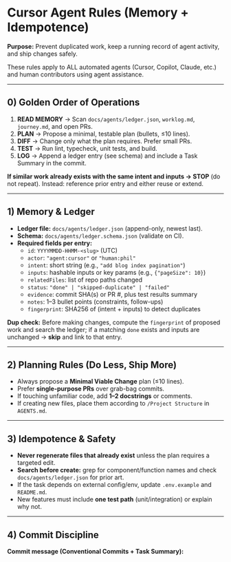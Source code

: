 # Cursor Agent Rules (Memory + Idempotence)

**Purpose:** Prevent duplicated work, keep a running record of agent activity, and ship changes safely.

These rules apply to ALL automated agents (Cursor, Copilot, Claude, etc.) and human contributors using agent assistance.

---

## 0) Golden Order of Operations
1. **READ MEMORY** → Scan `docs/agents/ledger.json`, `worklog.md`, `journey.md`, and open PRs.
2. **PLAN** → Propose a minimal, testable plan (bullets, ≤10 lines).
3. **DIFF** → Change only what the plan requires. Prefer small PRs.
4. **TEST** → Run lint, typecheck, unit tests, and build.
5. **LOG** → Append a ledger entry (see schema) and include a Task Summary in the commit.

**If similar work already exists with the same intent and inputs → STOP** (do not repeat). Instead: reference prior entry and either reuse or extend.

---

## 1) Memory & Ledger

- **Ledger file:** `docs/agents/ledger.json` (append-only, newest last).
- **Schema:** `docs/agents/ledger.schema.json` (validate on CI).
- **Required fields per entry:**
  - `id`: `YYYYMMDD-HHMM-<slug>` (UTC)
  - `actor`: `"agent:cursor"` or `"human:phil"`
  - `intent`: short string (e.g., `"add blog index pagination"`)
  - `inputs`: hashable inputs or key params (e.g., `{"pageSize": 10}`)
  - `relatedFiles`: list of repo paths changed
  - `status`: `"done" | "skipped-duplicate" | "failed"`
  - `evidence`: commit SHA(s) or PR #, plus test results summary
  - `notes`: 1–3 bullet points (constraints, follow-ups)
  - `fingerprint`: SHA256 of (intent + inputs) to detect duplicates

**Dup check:** Before making changes, compute the `fingerprint` of proposed work and search the ledger; if a matching `done` exists and inputs are unchanged → **skip** and link to that entry.

---

## 2) Planning Rules (Do Less, Ship More)

- Always propose a **Minimal Viable Change** plan (≤10 lines).
- Prefer **single-purpose PRs** over grab-bag commits.
- If touching unfamiliar code, add **1–2 docstrings** or comments.
- If creating new files, place them according to `/Project Structure` in `AGENTS.md`.

---

## 3) Idempotence & Safety

- **Never regenerate files that already exist** unless the plan requires a targeted edit.
- **Search before create:** grep for component/function names and check `docs/agents/ledger.json` for prior art.
- If the task depends on external config/env, update `.env.example` and `README.md`.
- New features must include **one test path** (unit/integration) or explain why not.

---

## 4) Commit Discipline

**Commit message (Conventional Commits + Task Summary):**
